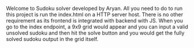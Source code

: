 Welcome to Sudoku solver developed by Aryan. All you need to do to run this project is run the index.html on a HTTP server host. There is no other requirement as its frontend is integrated with backend with JS. When you go to the index endpoint, a 9x9 grid would appear and you can input a valid unsolved sudoku and then hit the solve button and you would get the fully solved sudoku output in the grid itself.